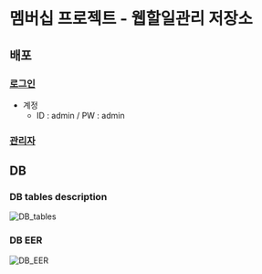 # 멤버십 프로젝트 - 웹할일관리 저장소

## 배포

### [로그인](http://106.10.34.142:3000/signin)
- 계정
  - ID : admin / PW : admin

### [관리자](http://106.10.34.142:3000/admin)

## DB

### DB tables description

![DB_tables](https://user-images.githubusercontent.com/47619140/65963651-306a2200-e496-11e9-9d7e-a834c1f61d13.jpeg)

### DB EER

![DB_EER](https://user-images.githubusercontent.com/47619140/65963472-c3568c80-e495-11e9-99f2-8eee70e03572.png)